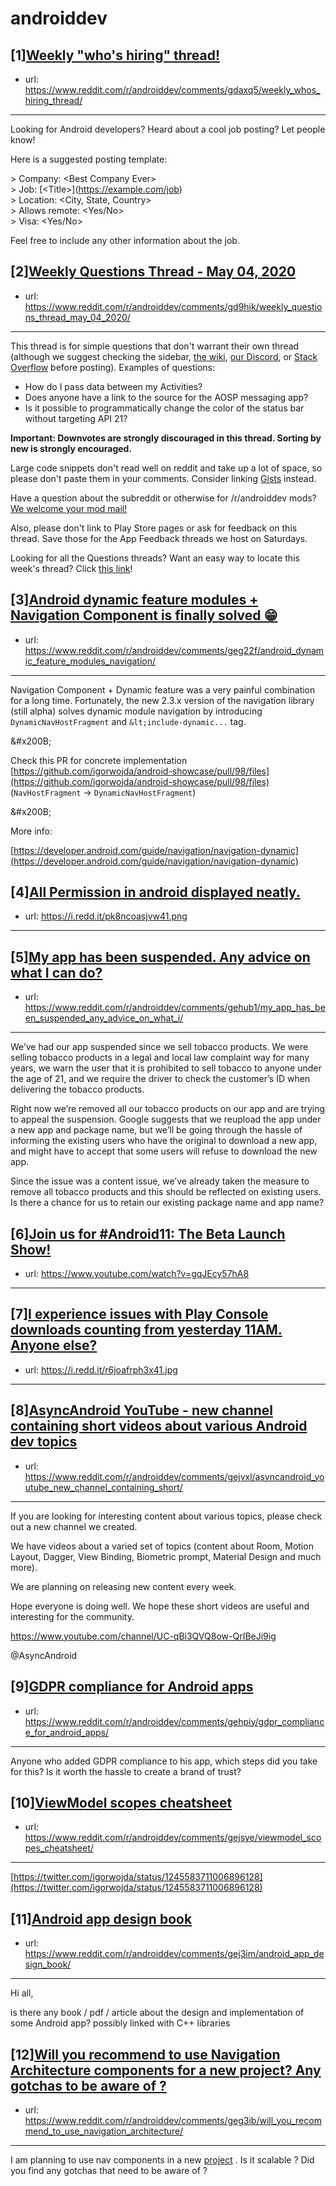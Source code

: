 # androiddev
## [1][Weekly "who's hiring" thread!](https://www.reddit.com/r/androiddev/comments/gdaxq5/weekly_whos_hiring_thread/)
- url: https://www.reddit.com/r/androiddev/comments/gdaxq5/weekly_whos_hiring_thread/
---
Looking for Android developers? Heard about a cool job posting? Let people know!

Here is a suggested posting template:

&gt; Company: &lt;Best Company Ever&gt;  
&gt; Job: [&lt;Title&gt;]\(https://example.com/job)  
&gt; Location: &lt;City, State, Country&gt;  
&gt; Allows remote: &lt;Yes/No&gt;  
&gt; Visa: &lt;Yes/No&gt;  

Feel free to include any other information about the job.
## [2][Weekly Questions Thread - May 04, 2020](https://www.reddit.com/r/androiddev/comments/gd9hik/weekly_questions_thread_may_04_2020/)
- url: https://www.reddit.com/r/androiddev/comments/gd9hik/weekly_questions_thread_may_04_2020/
---
This thread is for simple questions that don't warrant their own thread (although we suggest checking the sidebar, [the wiki](http://www.reddit.com/r/androiddev/wiki/), [our Discord](https://discord.gg/D2cNrqX), or [Stack Overflow](http://stackoverflow.com) before posting). Examples of questions:

* How do I pass data between my Activities?
* Does anyone have a link to the source for the AOSP messaging app?
* Is it possible to programmatically change the color of the status bar without targeting API 21?

**Important: Downvotes are strongly discouraged in this thread. Sorting by new is strongly encouraged.**

Large code snippets don't read well on reddit and take up a lot of space, so please don't paste them in your comments. Consider linking [Gists](https://gist.github.com) instead.

Have a question about the subreddit or otherwise for /r/androiddev mods? [We welcome your mod mail!](http://www.reddit.com/message/compose?to=%2Fr%2Fandroiddev)

Also, please don't link to Play Store pages or ask for feedback on this thread. Save those for the App Feedback threads we host on Saturdays.

Looking for all the Questions threads? Want an easy way to locate this week's thread? Click [this link](https://www.reddit.com/r/androiddev/search?q=title%3A%22questions+thread%22+author%3A%22AutoModerator%22&amp;restrict_sr=on&amp;sort=new&amp;t=all)!
## [3][Android dynamic feature modules + Navigation Component is finally solved 😁](https://www.reddit.com/r/androiddev/comments/geg22f/android_dynamic_feature_modules_navigation/)
- url: https://www.reddit.com/r/androiddev/comments/geg22f/android_dynamic_feature_modules_navigation/
---
Navigation Component + Dynamic feature was a very painful combination for a long time.  Fortunately, the new 2.3.x version of the navigation library (still alpha) solves dynamic module navigation by introducing `DynamicNavHostFragment` and `&lt;include-dynamic...` tag.

&amp;#x200B;

Check this PR for concrete implementation [https://github.com/igorwojda/android-showcase/pull/98/files](https://github.com/igorwojda/android-showcase/pull/98/files) (`NavHostFragment` \-&gt; `DynamicNavHostFragment`)

&amp;#x200B;

More info:

[https://developer.android.com/guide/navigation/navigation-dynamic](https://developer.android.com/guide/navigation/navigation-dynamic)
## [4][All Permission in android displayed neatly.](https://www.reddit.com/r/androiddev/comments/ge0642/all_permission_in_android_displayed_neatly/)
- url: https://i.redd.it/pk8ncoasjvw41.png
---

## [5][My app has been suspended. Any advice on what I can do?](https://www.reddit.com/r/androiddev/comments/gehub1/my_app_has_been_suspended_any_advice_on_what_i/)
- url: https://www.reddit.com/r/androiddev/comments/gehub1/my_app_has_been_suspended_any_advice_on_what_i/
---
 We’ve had our app suspended since we sell tobacco products. We were selling tobacco products in a legal and local law complaint way for many years, we warn the user that it is prohibited to sell tobacco to anyone under the age of 21, and we require the driver to check the customer’s ID when delivering the tobacco products.

Right now we’re removed all our tobacco products on our app and are trying to appeal the suspension. Google suggests that we reupload the app under a new app and package name, but we’ll be going through the hassle of informing the existing users who have the original to download a new app, and might have to accept that some users will refuse to download the new app.

Since the issue was a content issue, we’ve already taken the measure to remove all tobacco products and this should be reflected on existing users. Is there a chance for us to retain our existing package name and app name?
## [6][Join us for #Android11: The Beta Launch Show!](https://www.reddit.com/r/androiddev/comments/gejz31/join_us_for_android11_the_beta_launch_show/)
- url: https://www.youtube.com/watch?v=gqJEcy57hA8
---

## [7][I experience issues with Play Console downloads counting from yesterday 11AM. Anyone else?](https://www.reddit.com/r/androiddev/comments/gef99j/i_experience_issues_with_play_console_downloads/)
- url: https://i.redd.it/r6joafrph3x41.jpg
---

## [8][AsyncAndroid YouTube - new channel containing short videos about various Android dev topics](https://www.reddit.com/r/androiddev/comments/gejvxl/asyncandroid_youtube_new_channel_containing_short/)
- url: https://www.reddit.com/r/androiddev/comments/gejvxl/asyncandroid_youtube_new_channel_containing_short/
---
If you are looking for interesting content about various topics, please check out a new channel we created.

We have videos about a varied set of topics (content about Room, Motion Layout, Dagger, View Binding, Biometric prompt, Material Design and much more).

We are planning on releasing new content every week.

Hope everyone is doing well. We hope these short videos are useful and interesting for the community.

https://www.youtube.com/channel/UC-qBi3QVQ8ow-QrIBeJi9ig

@AsyncAndroid
## [9][GDPR compliance for Android apps](https://www.reddit.com/r/androiddev/comments/gehpiy/gdpr_compliance_for_android_apps/)
- url: https://www.reddit.com/r/androiddev/comments/gehpiy/gdpr_compliance_for_android_apps/
---
Anyone who added GDPR compliance to his app, which steps did you take for this? Is it worth the hassle to create a brand of trust?
## [10][ViewModel scopes cheatsheet](https://www.reddit.com/r/androiddev/comments/gejsye/viewmodel_scopes_cheatsheet/)
- url: https://www.reddit.com/r/androiddev/comments/gejsye/viewmodel_scopes_cheatsheet/
---
[https://twitter.com/igorwojda/status/1245583711006896128](https://twitter.com/igorwojda/status/1245583711006896128)
## [11][Android app design book](https://www.reddit.com/r/androiddev/comments/gej3im/android_app_design_book/)
- url: https://www.reddit.com/r/androiddev/comments/gej3im/android_app_design_book/
---
Hi all,

is there any book / pdf / article about the design and implementation of some Android app?  possibly linked with C++ libraries
## [12][Will you recommend to use Navigation Architecture components for a new project? Any gotchas to be aware of ?](https://www.reddit.com/r/androiddev/comments/geg3ib/will_you_recommend_to_use_navigation_architecture/)
- url: https://www.reddit.com/r/androiddev/comments/geg3ib/will_you_recommend_to_use_navigation_architecture/
---
I am planning to use nav components in a new [project](https://project.Is) .  Is it scalable ? Did you find any gotchas that need to be aware of ?
